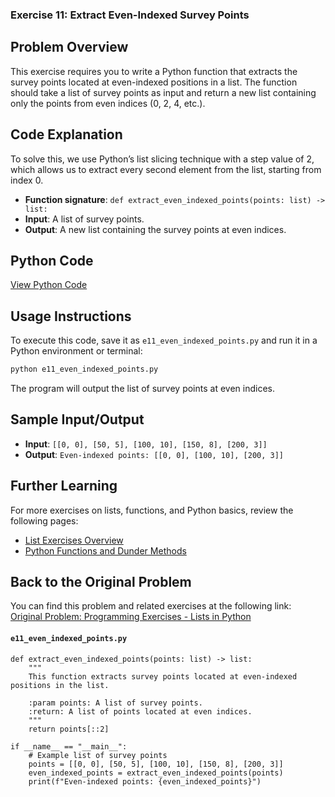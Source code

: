 ### **Exercise 11: Extract Even-Indexed Survey Points**

## Problem Overview
This exercise requires you to write a Python function that extracts the survey points located at even-indexed positions in a list. The function should take a list of survey points as input and return a new list containing only the points from even indices (0, 2, 4, etc.).

## Code Explanation
To solve this, we use Python’s list slicing technique with a step value of 2, which allows us to extract every second element from the list, starting from index 0.

- **Function signature**: `def extract_even_indexed_points(points: list) -> list:`
- **Input**: A list of survey points.
- **Output**: A new list containing the survey points at even indices.

## Python Code
[View Python Code](./e11_even_indexed_points.py)

## Usage Instructions
To execute this code, save it as `e11_even_indexed_points.py` and run it in a Python environment or terminal:

```bash
python e11_even_indexed_points.py
```

The program will output the list of survey points at even indices.

## Sample Input/Output
- **Input**: `[[0, 0], [50, 5], [100, 10], [150, 8], [200, 3]]`
- **Output**: `Even-indexed points: [[0, 0], [100, 10], [200, 3]]`

## Further Learning
For more exercises on lists, functions, and Python basics, review the following pages:
- [List Exercises Overview](https://jsp.shiksha/index.php/portfolio/bcse101e-computer-programming-python/introduction-python/understanding-data-structures-python/lists/programming-exercises-004-lists-python)
- [Python Functions and Dunder Methods](https://jsp.shiksha/index.php/portfolio/bcse101e-computer-programming-python/introduction-python/understanding-functions-python/dunder-methods-python)

## Back to the Original Problem
You can find this problem and related exercises at the following link:  
[Original Problem: Programming Exercises - Lists in Python](https://jsp.shiksha/index.php/portfolio/bcse101e-computer-programming-python/introduction-python/understanding-data-structures-python/lists/programming-exercises-004-lists-python)

#### `e11_even_indexed_points.py`

```
def extract_even_indexed_points(points: list) -> list:
    """
    This function extracts survey points located at even-indexed positions in the list.
    
    :param points: A list of survey points.
    :return: A list of points located at even indices.
    """
    return points[::2]

if __name__ == "__main__":
    # Example list of survey points
    points = [[0, 0], [50, 5], [100, 10], [150, 8], [200, 3]]
    even_indexed_points = extract_even_indexed_points(points)
    print(f"Even-indexed points: {even_indexed_points}")
```